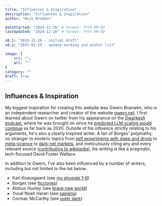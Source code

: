 ```yaml
---
title: "Influences & Inspiration"
description: "Influences & Inspiration"
author: "Nick Brodeur"

dateStarted: "2024-12-26" # format: YYYY-MM-DD
lastUpdated: "2024-12-26" # format: YYYY-MM-DD

v0.1: "2024-12-26 - initial draft"
v0.2: "2025-01-19 - update wording and author list"

image: {
	src: "",
	alt: ""
}
category: ""
draft: true
---
```


## Influences & Inspiration

My biggest inspiration for creating this website was Gwern Branwen, who is an independent researcher and creator of the website [gwern.net](https://gwern.net/). I first learned about Gwern on twitter from his appearance on the [Dwarkesh podcast](https://www.dwarkeshpatel.com/), where he was brought on since he [predicted LLM scaling would continue](https://www.dwarkeshpatel.com/p/gwern-branwen) as far back as 2020. Outside of his influence strictly relating to his arguments, he's also a clearly inspired writer. A fan of Borges' polymathy, no stranger to esoteric topics from [self experiments with sleep and drugs](https://gwern.net/zeo/zeo) to [meta-science](https://gwern.net/index#meta-science) to [dark-net markets](https://gwern.net/index#dark-net-markets), and meticulously citing any and every relevant source ([contributing to wikipedia](https://gwern.net/me#wikis)), his writing is like a pragmatic, tech-focused David Foster Wallace.

In addition to Gwern, I've also been influenced by a number of writers, including but not limited to the list below.

- Karl Knausgaard (see [my struggle 1-6](https://app.thestorygraph.com/series/4129))
- Borges (see [ficciones](https://app.thestorygraph.com/books/5f6919dd-25bf-46c6-b2e4-51784e97ad2b))
- Aldous Huxley (see [brave new world](https://app.thestorygraph.com/books/8b078331-842c-40ca-a77a-e26e3977ee25))
- Yuval Noah Harari (see [sapiens](https://app.thestorygraph.com/books/62e58844-2bdb-4696-b704-581871b472f8))
- Cormac McCarthy (see [outer dark](https://app.thestorygraph.com/books/c7bc0c15-d1bd-4967-94ea-b7f319101255))

